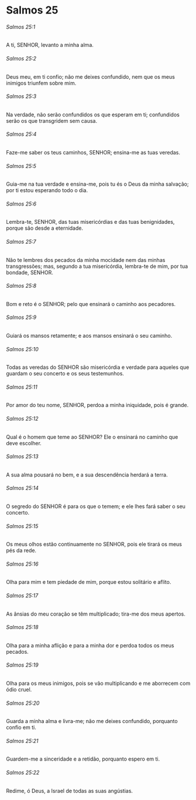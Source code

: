 # Salmos 25

###### Salmos 25:1

A ti, SENHOR, levanto a minha alma.

###### Salmos 25:2

Deus meu, em ti confio; não me deixes confundido, nem que os meus inimigos triunfem sobre mim.

###### Salmos 25:3

Na verdade, não serão confundidos os que esperam em ti; confundidos serão os que transgridem sem causa.

###### Salmos 25:4

Faze-me saber os teus caminhos, SENHOR; ensina-me as tuas veredas.

###### Salmos 25:5

Guia-me na tua verdade e ensina-me, pois tu és o Deus da minha salvação; por ti estou esperando todo o dia.

###### Salmos 25:6

Lembra-te, SENHOR, das tuas misericórdias e das tuas benignidades, porque são desde a eternidade.

###### Salmos 25:7

Não te lembres dos pecados da minha mocidade nem das minhas transgressões; mas, segundo a tua misericórdia, lembra-te de mim, por tua bondade, SENHOR.

###### Salmos 25:8

Bom e reto é o SENHOR; pelo que ensinará o caminho aos pecadores.

###### Salmos 25:9

Guiará os mansos retamente; e aos mansos ensinará o seu caminho.

###### Salmos 25:10

Todas as veredas do SENHOR são misericórdia e verdade para aqueles que guardam o seu concerto e os seus testemunhos.

###### Salmos 25:11

Por amor do teu nome, SENHOR, perdoa a minha iniquidade, pois é grande.

###### Salmos 25:12

Qual é o homem que teme ao SENHOR? Ele o ensinará no caminho que deve escolher.

###### Salmos 25:13

A sua alma pousará no bem, e a sua descendência herdará a terra.

###### Salmos 25:14

O segredo do SENHOR é para os que o temem; e ele lhes fará saber o seu concerto.

###### Salmos 25:15

Os meus olhos estão continuamente no SENHOR, pois ele tirará os meus pés da rede.

###### Salmos 25:16

Olha para mim e tem piedade de mim, porque estou solitário e aflito.

###### Salmos 25:17

As ânsias do meu coração se têm multiplicado; tira-me dos meus apertos.

###### Salmos 25:18

Olha para a minha aflição e para a minha dor e perdoa todos os meus pecados.

###### Salmos 25:19

Olha para os meus inimigos, pois se vão multiplicando e me aborrecem com ódio cruel.

###### Salmos 25:20

Guarda a minha alma e livra-me; não me deixes confundido, porquanto confio em ti.

###### Salmos 25:21

Guardem-me a sinceridade e a retidão, porquanto espero em ti.

###### Salmos 25:22

Redime, ó Deus, a Israel de todas as suas angústias.

